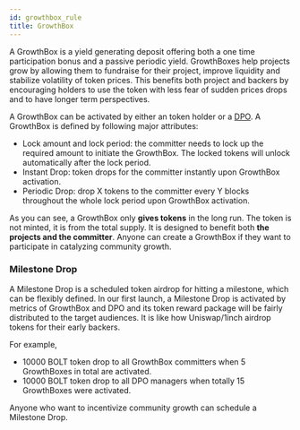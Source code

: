 ```yaml
---
id: growthbox_rule
title: GrowthBox
---
```


A GrowthBox is a yield generating deposit offering both a one time participation bonus and a passive periodic yield. GrowthBoxes help projects grow by allowing them to fundraise for their project, improve liquidity and stabilize volatility of token prices. This benefits both project and backers by encouraging holders to use the token with less fear of sudden prices drops and to have longer term perspectives.

A GrowthBox can be activated by either an token holder or a [DPO](dpo_rule.md). A GrowthBox is defined by following major attributes:
- Lock amount and lock period: the committer needs to lock up the required amount to initiate the GrowthBox. The locked tokens will unlock automatically after the lock period.
- Instant Drop: token drops for the committer instantly upon GrowthBox activation.
- Periodic Drop: drop X tokens to the committer every Y blocks throughout the whole lock period upon GrowthBox activation.

As you can see, a GrowthBox only **gives tokens** in the long run. The token is not minted, it is from the total supply. It is designed to benefit both **the projects and the committer**. Anyone can create a GrowthBox if they want to participate in catalyzing community growth.

### Milestone Drop
A Milestone Drop is a scheduled token airdrop for hitting a milestone, which can be flexibly defined. In our first launch, a Milestone Drop is activated by metrics of GrowthBox and DPO and its token reward package will be fairly distributed to the target audiences. It is like how Uniswap/1inch airdrop tokens for their early backers.

For example,
- 10000 BOLT token drop to all GrowthBox committers when 5 GrowthBoxes in total are activated.
- 10000 BOLT token drop to all DPO managers when totally 15 GrowthBoxes were activated.

Anyone who want to incentivize community growth can schedule a Milestone Drop.
